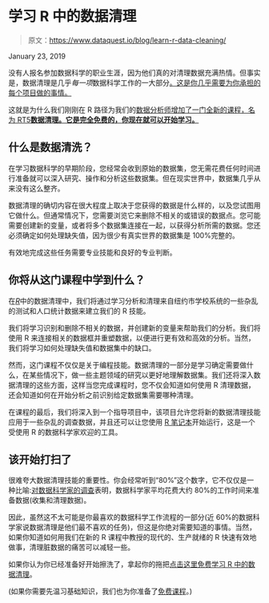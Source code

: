# 学习 R 中的数据清理

> 原文：<https://www.dataquest.io/blog/learn-r-data-cleaning/>

January 23, 2019

没有人报名参加数据科学的职业生涯，因为他们真的对清理数据充满热情。但事实是，数据清理是几乎*每一项*数据科学工作的一大部分[。这是你几乎需要为你承担的每个项目做的事情。](https://www.theanalysisfactor.com/preparing-data-analysis/)

这就是为什么我们刚刚在 R 路径为我们的[数据分析师增加了一门全新的课程，名为 RT5](https://www.dataquest.io/path/data-analyst-r)[**数据清理。它是完全免费的，你现在就可以开始学习。**](https://www.dataquest.io/course/r-data-cleaning/)

## 什么是数据清洗？

在学习数据科学的早期阶段，您经常会收到原始的数据集，您无需花费任何时间进行准备就可以深入研究、操作和分析这些数据集。但在现实世界中，数据集几乎从来没有这么整齐。

数据清理的确切内容在很大程度上取决于您获得的数据是什么样的，以及您试图用它做什么。但通常情况下，您需要浏览它来删除不相关的或错误的数据点。您可能需要创建新的变量，或者将多个数据集连接在一起，以获得分析所需的数据。您还必须确定如何处理缺失值，因为很少有真实世界的数据集是 100%完整的。

有效地完成这些任务需要专业技能和良好的专业判断。

## 你将从这门课程中学到什么？

在[*R*](https://www.dataquest.io/course/r-data-cleaning/)中的数据清理中，我们将通过学习分析和清理来自纽约市学校系统的一些杂乱的测试和人口统计数据来建立我们的 R 技能。

我们将学习识别和删除不相关的数据，并创建新的变量来帮助我们的分析。我们将使用 R 来连接相关的数据框并重塑数据，以便进行更有效和高效的分析。当然，我们将学习如何处理缺失值和数据集中的缺口。

然而，这门课程不仅仅是关于编程技能。数据清理的一部分是学习确定需要做什么，在某些情况下，做一些主题领域的研究以更好地理解数据集。我们还将深入数据清理的这些方面，这样当您完成课程时，您不仅会知道如何使用 R 清理数据，还会知道如何在开始分析之前识别给定数据集需要哪种清理。

在课程的最后，我们将深入到一个指导项目中，该项目允许您将新的数据清理技能应用于一些杂乱的调查数据，并且还可以让您使用 [R 笔记本](https://bookdown.org/yihui/rmarkdown/notebook.html)开始运行，这是一个受使用 R 的数据科学家欢迎的工具。

## 该开始打扫了

很难夸大数据清理技能的重要性。你会经常听到“80%”这个数字，它不仅仅是一种比喻:[对数据科学家的调查](https://www.forbes.com/sites/gilpress/2016/03/23/data-preparation-most-time-consuming-least-enjoyable-data-science-task-survey-says/#b7b40b26f637)表明，数据科学家平均花费大约 80%的工作时间来准备数据(收集和清理数据)。

因此，虽然这不太可能是你最喜欢的数据科学工作流程的一部分(近 60%的数据科学家说数据清理是他们最不喜欢的任务)，但这是你绝对需要知道的事情。当然，如果你知道如何用我们在新的 R 课程中教授的现代的、生产就绪的 R 快速有效地做事，清理脏数据的痛苦可以减轻一些。

如果你认为你已经准备好开始擦洗了，拿起你的拖把[点击这里免费学习 R 中的数据清理](https://www.dataquest.io/course/r-data-cleaning/)。

(如果你需要先温习基础知识，我们也为你准备了[免费课程](https://www.dataquest.io/course/introduction-to-data-analysis-in-r/)。)